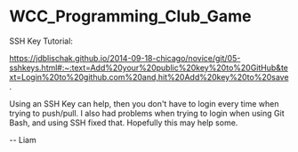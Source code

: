 # WCC_Programming_Club_Game
SSH Key Tutorial:

https://jdblischak.github.io/2014-09-18-chicago/novice/git/05-sshkeys.html#:~:text=Add%20your%20public%20key%20to%20GitHub&text=Login%20to%20github.com%20and,hit%20Add%20key%20to%20save.

Using an SSH Key can help, then you don't have to login every time when trying to push/pull. I also had problems when trying to login when using Git Bash, and using SSH fixed that. Hopefully this may help some.

-- Liam
